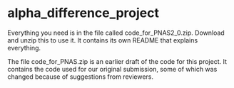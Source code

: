 # alpha_difference_project

Everything you need is in the file called code_for_PNAS2_0.zip.  Download and unzip this to use it.  It contains its own README that explains everything.

The file code_for_PNAS.zip is an earlier draft of the code for this project.  It contains the code used for our original submission, some of which was changed because of suggestions from reviewers.
